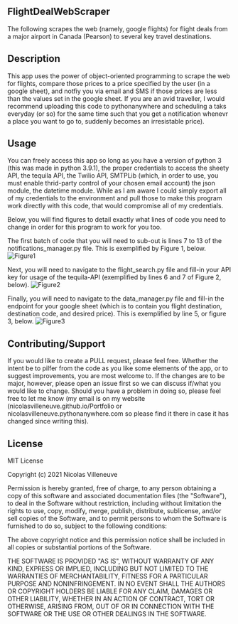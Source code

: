 ## FlightDealWebScraper
The following scrapes the web (namely, google flights) for flight deals from a major airport in Canada (Pearson) to several key travel destinations.



## Description
This app uses the power of object-oriented programming to scrape the web for flights, compare those prices to a price specified by the user (in a google sheet), and notfiy you via email and SMS if those prices 
are less than the values set in the google sheet. 
If you are an avid traveller, I would recommend uploading this code to pythonanywhere and scheduling a taks everyday (or so) for the same time such that you get a notification whenevr a place you want to go to, suddenly becomes an irresistable price). 

## Usage
You can freely access this app so long as you have a version of python 3 (this was made in python 3.9.1), the proper credentials to access the
sheety API, the tequila API, the Twilio API, SMTPLib (which, in order to use, you must enable thrid-party control of your chosen email account) 
the json module, the datetime module. While as I am aware I could simply export all of my credentials to the environment and pull those to make this program work directly with this code, 
that would compromise all of my credentials. 


Below, you will find figures to detail exactly what lines of code you need to change in order for this program to work for you too. 


The first batch of code that you will need to sub-out is lines 7 to 13 of the notifications_manager.py file. This is exemplified by Figure 1, below. 
<img src="https://github.com/nicolasvilleneuve/FlightDealWebScraper/blob/main/figures/Figure1.png" alt="Figure1">

Next, you will need to navigate to the flight_search.py file and fill-in your API key for usage of the tequila-API (exemplified by lines 6 and 7 of Figure 2, below).
<img src="https://github.com/nicolasvilleneuve/FlightDealWebScraper/blob/main/figures/Figure2.png" alt="Figure2">

Finally, you will need to navigate to the data_manager.py file and fill-in the endpoint for your google sheet (which is to contain you flight destination, destination code, and desired price). This is exemplified by line 5, or figure 3, below. 
<img src="https://github.com/nicolasvilleneuve/FlightDealWebScraper/blob/main/figures/Figure1.png" alt="Figure3"> 


## Contributing/Support
If you would like to create a PULL request, please feel free. Whether the intent be to pilfer from the code as you like some elements of the app, or to suggest improvements, you are most welcome to. If the changes are to be major, however, please open an issue first so we can discuss if/what you would like to change. Should you have a problem in doing so, please feel free to let me know (my email is on my website (nicolasvilleneuve.github.io/Portfolio or nicolasvilleneuve.pythonanywhere.com so please find it there in case it has changed since writing this).


## License
MIT License

Copyright (c) 2021 Nicolas Villeneuve

Permission is hereby granted, free of charge, to any person obtaining a copy of this software and associated documentation files (the "Software"), to deal in the Software without restriction, including without limitation the rights to use, copy, modify, merge, publish, distribute, sublicense, and/or sell copies of the Software, and to permit persons to whom the Software is furnished to do so, subject to the following conditions:

The above copyright notice and this permission notice shall be included in all copies or substantial portions of the Software.

THE SOFTWARE IS PROVIDED "AS IS", WITHOUT WARRANTY OF ANY KIND, EXPRESS OR IMPLIED, INCLUDING BUT NOT LIMITED TO THE WARRANTIES OF MERCHANTABILITY, FITNESS FOR A PARTICULAR PURPOSE AND NONINFRINGEMENT. IN NO EVENT SHALL THE AUTHORS OR COPYRIGHT HOLDERS BE LIABLE FOR ANY CLAIM, DAMAGES OR OTHER LIABILITY, WHETHER IN AN ACTION OF CONTRACT, TORT OR OTHERWISE, ARISING FROM, OUT OF OR IN CONNECTION WITH THE SOFTWARE OR THE USE OR OTHER DEALINGS IN THE SOFTWARE.
